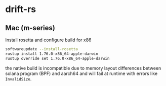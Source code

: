 # drift-rs

## Mac (m-series)

Install rosetta and configure build for x86

```bash
softwareupdate --install-rosetta
rustup install 1.76.0-x86_64-apple-darwin
rustup override set 1.76.0-x86_64-apple-darwin
```

the native build is incompatible due to memory layout differences between solana program (BPF) and aarch64 and will fail at runtime with errors like `InvalidSize`.
